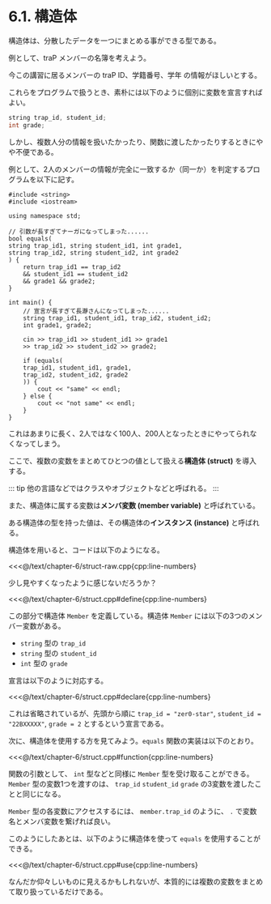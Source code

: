 # 6.1. 構造体

構造体は、分散したデータを一つにまとめる事ができる型である。

例として、traP メンバーの名簿を考えよう。

今この講習に居るメンバーの traP ID、学籍番号、学年 の情報がほしいとする。

これらをプログラムで扱うとき、素朴には以下のように個別に変数を宣言すればよい。

```cpp
string trap_id, student_id;
int grade;
```

しかし、複数人分の情報を扱いたかったり、関数に渡したかったりするときにやや不便である。

例として、2人のメンバーの情報が完全に一致するか（同一か）を判定するプログラムを以下に記す。

```cpp:line-numbers
#include <string>
#include <iostream>

using namespace std;

// 引数が長すぎてナーガになってしまった......
bool equals(
string trap_id1, string student_id1, int grade1,
string trap_id2, string student_id2, int grade2
) {
    return trap_id1 == trap_id2
    && student_id1 == student_id2
    && grade1 && grade2;
}

int main() {
    // 宣言が長すぎて長瀞さんになってしまった......
    string trap_id1, student_id1, trap_id2, student_id2;
    int grade1, grade2;

    cin >> trap_id1 >> student_id1 >> grade1
    >> trap_id2 >> student_id2 >> grade2;

    if (equals(
    trap_id1, student_id1, grade1,
    trap_id2, student_id2, grade2
    )) {
        cout << "same" << endl;
    } else {
        cout << "not same" << endl;
    }
}
```

これはあまりに長く、2人ではなく100人、200人となったときにやってられなくなってしまう。

ここで、複数の変数をまとめてひとつの値として扱える**構造体 (struct)** を導入する。

::: tip
他の言語などではクラスやオブジェクトなどと呼ばれる。
:::

また、構造体に属する変数は**メンバ変数 (member variable)** と呼ばれている。

ある構造体の型を持った値は、その構造体の**インスタンス (instance)** と呼ばれる。

構造体を用いると、コードは以下のようになる。

<<<@/text/chapter-6/struct-raw.cpp{cpp:line-numbers}

少し見やすくなったように感じないだろうか？

<<<@/text/chapter-6/struct.cpp#define{cpp:line-numbers}

この部分で構造体 `Member` を定義している。構造体 `Member` には以下の3つのメンバー変数がある。

- `string` 型の `trap_id`
- `string` 型の `student_id`
- `int` 型の `grade`

宣言は以下のように対応する。

<<<@/text/chapter-6/struct.cpp#declare{cpp:line-numbers}

これは省略されているが、先頭から順に `trap_id = "zer0-star"`, `student_id = "22BXXXXX"`, `grade = 2` とするという宣言である。

次に、構造体を使用する方を見てみよう。`equals` 関数の実装は以下のとおり。

<<<@/text/chapter-6/struct.cpp#function{cpp:line-numbers}

関数の引数として、 `int` 型などと同様に `Member` 型を受け取ることができる。
`Member` 型の変数1つを渡すのは、 `trap_id` `student_id` `grade` の3変数を渡したことと同じになる。

`Member` 型の各変数にアクセスするには、 `member.trap_id` のように、 `.` で変数名とメンバ変数を繋げれば良い。

このようにしたあとは、以下のように構造体を使って `equals` を使用することができる。

<<<@/text/chapter-6/struct.cpp#use{cpp:line-numbers}

なんだか仰々しいものに見えるかもしれないが、本質的には複数の変数をまとめて取り扱っているだけである。